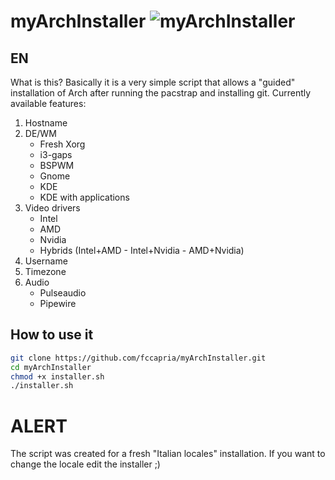 # myArchInstaller ![myArchInstaller](https://user-images.githubusercontent.com/62179193/147276616-ebf95366-d9d3-4d05-8721-8665dc5a4687.png)


**EN**
------
What is this?
Basically it is a very simple script that allows a "guided" installation of Arch after running the pacstrap and installing git. 
Currently available features:

1. Hostname
2. DE/WM
   * Fresh Xorg
   * i3-gaps
   * BSPWM
   * Gnome
   * KDE
   * KDE with applications
3. Video drivers
   * Intel
   * AMD
   * Nvidia
   * Hybrids (Intel+AMD - Intel+Nvidia - AMD+Nvidia)
4. Username
5. Timezone
6. Audio
   * Pulseaudio
   * Pipewire
  
How to use it
-------------

```bash
git clone https://github.com/fccapria/myArchInstaller.git
cd myArchInstaller
chmod +x installer.sh
./installer.sh
```

# ALERT
The script was created for a fresh "Italian locales" installation. If you want to change the locale edit the installer ;)
